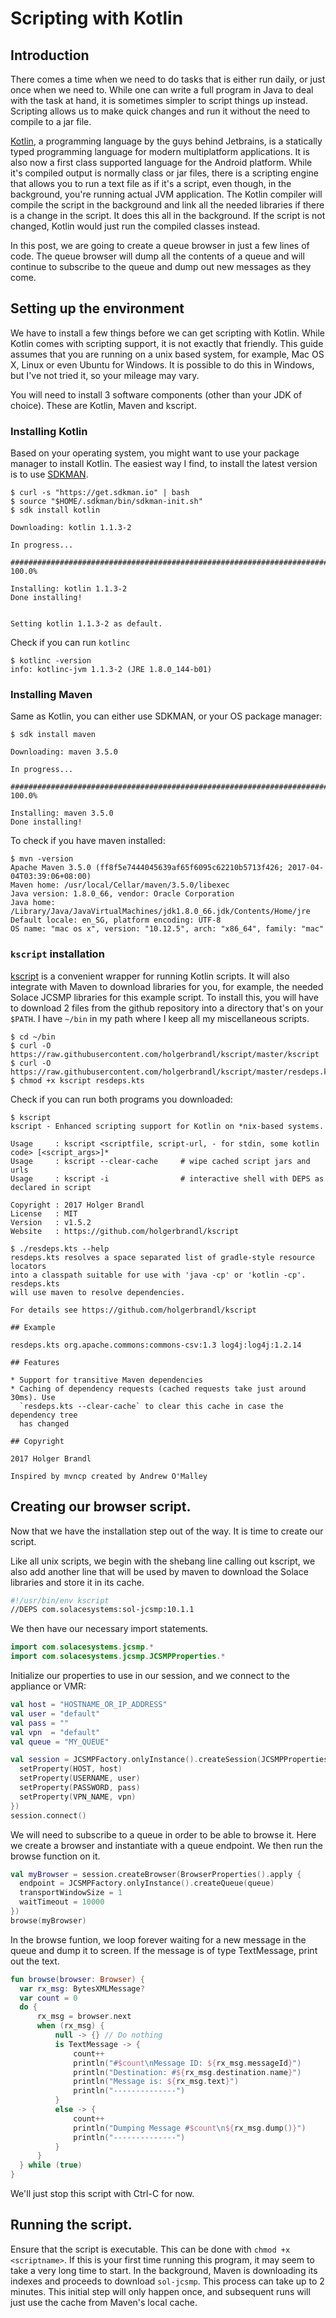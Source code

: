 # Scripting with Kotlin

## Introduction

There comes a time when we need to do tasks that is either run daily, or just once when we need to. While one can write a full program in Java to deal with the task at hand, it is sometimes simpler to script things up instead. Scripting allows us to make quick changes and run it without the need to compile to a jar file.

[Kotlin](https://kotlinlang.org/), a programming language by the guys behind Jetbrains, is a statically typed programming language for modern multiplatform applications. It is also now a first class supported language for the Android platform. While it's compiled output is normally class or jar files, there is a scripting engine that allows you to run a text file as if it's a script, even though, in the background, you're running actual JVM application. The Kotlin compiler will compile the script in the background and link all the needed libraries if there is a change in the script. It does this all in the background. If the script is not changed, Kotlin would just run the compiled classes instead.

In this post, we are going to create a queue browser in just a few lines of code. The queue browser will dump all the contents of a queue and will continue to subscribe to the queue and dump out new messages as they come.

## Setting up the environment

We have to install a few things before we can get scripting with Kotlin. While Kotlin comes with scripting support, it is not exactly that friendly. This guide assumes that you are running on a unix based system, for example, Mac OS X, Linux or even Ubuntu for Windows. It is possible to do this in Windows, but I've not tried it, so your mileage may vary.

You will need to install 3 software components (other than your JDK of choice). These are Kotlin, Maven and kscript.

### Installing Kotlin

Based on your operating system, you might want to use your package manager to install Kotlin. The easiest way I find, to install the latest version is to use [SDKMAN](http://sdkman.io/install.html).

``` shell
$ curl -s "https://get.sdkman.io" | bash
$ source "$HOME/.sdkman/bin/sdkman-init.sh"
$ sdk install kotlin

Downloading: kotlin 1.1.3-2

In progress...

######################################################################## 100.0%

Installing: kotlin 1.1.3-2
Done installing!


Setting kotlin 1.1.3-2 as default.
```

Check if you can run `kotlinc`

``` shell
$ kotlinc -version
info: kotlinc-jvm 1.1.3-2 (JRE 1.8.0_144-b01)
```

### Installing Maven

Same as Kotlin, you can either use SDKMAN, or your OS package manager:

``` shell
$ sdk install maven

Downloading: maven 3.5.0

In progress...

######################################################################## 100.0%

Installing: maven 3.5.0
Done installing!

```

To check if you have maven installed:

``` shell
$ mvn -version
Apache Maven 3.5.0 (ff8f5e7444045639af65f6095c62210b5713f426; 2017-04-04T03:39:06+08:00)
Maven home: /usr/local/Cellar/maven/3.5.0/libexec
Java version: 1.8.0_66, vendor: Oracle Corporation
Java home: /Library/Java/JavaVirtualMachines/jdk1.8.0_66.jdk/Contents/Home/jre
Default locale: en_SG, platform encoding: UTF-8
OS name: "mac os x", version: "10.12.5", arch: "x86_64", family: "mac"
```

### `kscript` installation

[kscript](https://github.com/holgerbrandl/kscript) is a convenient wrapper for running Kotlin scripts. It will also integrate with Maven to download libraries for you, for example, the needed Solace JCSMP libraries for this example script. To install this, you will have to download 2 files from the github repository into a directory that's on your `$PATH`. I have `~/bin` in my path where I keep all my miscellaneous scripts.

``` shell
$ cd ~/bin
$ curl -O https://raw.githubusercontent.com/holgerbrandl/kscript/master/kscript
$ curl -O https://raw.githubusercontent.com/holgerbrandl/kscript/master/resdeps.kts
$ chmod +x kscript resdeps.kts
```

Check if you can run both programs you downloaded:

``` shell
$ kscript
kscript - Enhanced scripting support for Kotlin on *nix-based systems.

Usage     : kscript <scriptfile, script-url, - for stdin, some kotlin code> [<script_args>]*
Usage     : kscript --clear-cache     # wipe cached script jars and urls
Usage     : kscript -i                # interactive shell with DEPS as declared in script

Copyright : 2017 Holger Brandl
License   : MIT
Version   : v1.5.2
Website   : https://github.com/holgerbrandl/kscript

$ ./resdeps.kts --help
resdeps.kts resolves a space separated list of gradle-style resource locators
into a classpath suitable for use with 'java -cp' or 'kotlin -cp'. resdeps.kts
will use maven to resolve dependencies.

For details see https://github.com/holgerbrandl/kscript

## Example

resdeps.kts org.apache.commons:commons-csv:1.3 log4j:log4j:1.2.14

## Features

* Support for transitive Maven dependencies
* Caching of dependency requests (cached requests take just around 30ms). Use
  `resdeps.kts --clear-cache` to clear this cache in case the dependency tree
  has changed

## Copyright

2017 Holger Brandl

Inspired by mvncp created by Andrew O'Malley
```

## Creating our browser script.

Now that we have the installation step out of the way. It is time to create our script.

Like all unix scripts, we begin with the shebang line calling out kscript, we also add another line that will be used by maven to download the Solace libraries and store it in its cache.

``` bash
#!/usr/bin/env kscript
//DEPS com.solacesystems:sol-jcsmp:10.1.1
```

We then have our necessary import statements.

``` kotlin
import com.solacesystems.jcsmp.*
import com.solacesystems.jcsmp.JCSMPProperties.*
```

Initialize our properties to use in our session, and we connect to the appliance or VMR:

``` kotlin
val host = "HOSTNAME_OR_IP_ADDRESS"
val user = "default"
val pass = ""
val vpn  = "default"
val queue = "MY_QUEUE"

val session = JCSMPFactory.onlyInstance().createSession(JCSMPProperties().apply {
  setProperty(HOST, host)
  setProperty(USERNAME, user)
  setProperty(PASSWORD, pass)
  setProperty(VPN_NAME, vpn)
})
session.connect()
```

We will need to subscribe to a queue in order to be able to browse it. Here we create a browser and instantiate with a queue endpoint. We then run the browse function on it.

``` kotlin
val myBrowser = session.createBrowser(BrowserProperties().apply {
  endpoint = JCSMPFactory.onlyInstance().createQueue(queue)
  transportWindowSize = 1
  waitTimeout = 10000
})
browse(myBrowser)
```

In the browse funtion, we loop forever waiting for a new message in the queue and dump it to screen. If the message is of type TextMessage, print out the text.

``` kotlin
fun browse(browser: Browser) {
  var rx_msg: BytesXMLMessage?
  var count = 0
  do {
      rx_msg = browser.next
      when (rx_msg) {
          null -> {} // Do nothing
          is TextMessage -> {
              count++
              println("#$count\nMessage ID: ${rx_msg.messageId}")
              println("Destination: #${rx_msg.destination.name}")
              println("Message is: ${rx_msg.text}")
              println("--------------")
          }
          else -> {
              count++
              println("Dumping Message #$count\n${rx_msg.dump()}")
              println("--------------")
          }
      }
  } while (true)
}
```

We'll just stop this script with Ctrl-C for now.

## Running the script.

Ensure that the script is executable. This can be done with `chmod +x <scriptname>`. If this is your first time running this program, it may seem to take a very long time to start. In the background, Maven is downloading its indexes and proceeds to download `sol-jcsmp`. This process can take up to 2 minutes. This initial step will only happen once, and subsequent runs will just use the cache from Maven's local cache.
